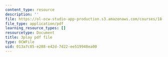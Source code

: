 ```yaml
---
content_type: resource
description: ''
file: https://ol-ocw-studio-app-production.s3.amazonaws.com/courses/18-01sc-single-variable-calculus-fall-2010/013a7c85e288e42d7d22ee519948ea00_4sTKcvYMNxk.pdf
file_type: application/pdf
learning_resource_types: []
resourcetype: Document
title: 3play pdf file
type: OCWFile
uid: 013a7c85-e288-e42d-7d22-ee519948ea00
---
```

